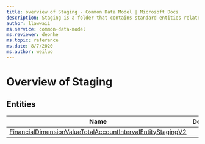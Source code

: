 ```yaml
---
title: overview of Staging - Common Data Model | Microsoft Docs
description: Staging is a folder that contains standard entities related to the Common Data Model.
author: llawwaii
ms.service: common-data-model
ms.reviewer: deonhe
ms.topic: reference
ms.date: 8/7/2020
ms.author: weiluo
---
```


# Overview of Staging


## Entities

|Name|Description|
|---|---|
|[FinancialDimensionValueTotalAccountIntervalEntityStagingV2](FinancialDimensionValueTotalAccountIntervalEntityStagingV2.md)||
